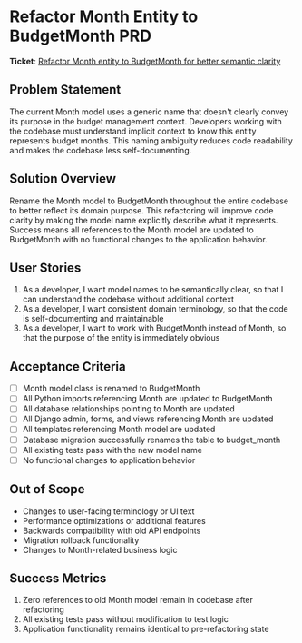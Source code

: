 # Refactor Month Entity to BudgetMonth PRD

**Ticket**: [Refactor Month entity to BudgetMonth for better semantic clarity](https://github.com/MarcinOrlowski/pyggy-expense-tracker/issues/151)

## Problem Statement

The current Month model uses a generic name that doesn't clearly convey its purpose in the
budget management context. Developers working with the codebase must understand implicit
context to know this entity represents budget months. This naming ambiguity reduces code
readability and makes the codebase less self-documenting.

## Solution Overview

Rename the Month model to BudgetMonth throughout the entire codebase to better reflect
its domain purpose. This refactoring will improve code clarity by making the model name
explicitly describe what it represents. Success means all references to the Month model
are updated to BudgetMonth with no functional changes to the application behavior.

## User Stories

1. As a developer, I want model names to be semantically clear, so that I can understand the codebase without additional context
2. As a developer, I want consistent domain terminology, so that the code is self-documenting and maintainable
3. As a developer, I want to work with BudgetMonth instead of Month, so that the purpose of the entity is immediately obvious

## Acceptance Criteria

- [ ] Month model class is renamed to BudgetMonth
- [ ] All Python imports referencing Month are updated to BudgetMonth
- [ ] All database relationships pointing to Month are updated
- [ ] All Django admin, forms, and views referencing Month are updated
- [ ] All templates referencing Month model are updated
- [ ] Database migration successfully renames the table to budget_month
- [ ] All existing tests pass with the new model name
- [ ] No functional changes to application behavior

## Out of Scope

- Changes to user-facing terminology or UI text
- Performance optimizations or additional features
- Backwards compatibility with old API endpoints
- Migration rollback functionality
- Changes to Month-related business logic

## Success Metrics

1. Zero references to old Month model remain in codebase after refactoring
2. All existing tests pass without modification to test logic
3. Application functionality remains identical to pre-refactoring state
